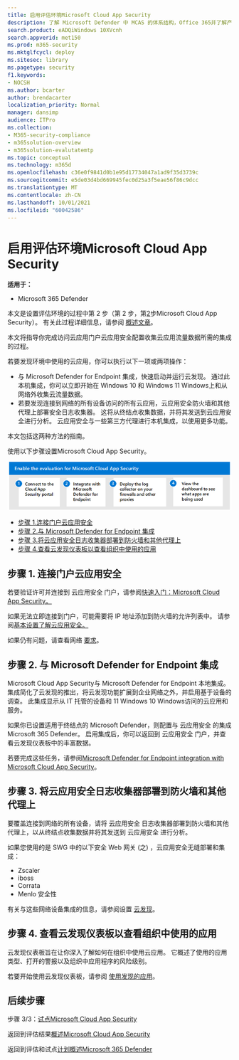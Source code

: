 ```yaml
---
title: 启用评估环境Microsoft Cloud App Security
description: 了解 Microsoft Defender 中 MCAS 的体系结构，Office 365并了解产品之间的Microsoft 365 Defender交互。
search.product: eADQiWindows 10XVcnh
search.appverid: met150
ms.prod: m365-security
ms.mktglfcycl: deploy
ms.sitesec: library
ms.pagetype: security
f1.keywords:
- NOCSH
ms.author: bcarter
author: brendacarter
localization_priority: Normal
manager: dansimp
audience: ITPro
ms.collection:
- M365-security-compliance
- m365solution-overview
- m365solution-evalutatemtp
ms.topic: conceptual
ms.technology: m365d
ms.openlocfilehash: c36e0f9841d0b1e95d17734047a1ad9f35d3739c
ms.sourcegitcommit: e5de03d4bd669945fec0d25a3f5eae56f86c9dcc
ms.translationtype: MT
ms.contentlocale: zh-CN
ms.lasthandoff: 10/01/2021
ms.locfileid: "60042586"
---
```

# <a name="enable-the-evaluation-environment-for-microsoft-cloud-app-security"></a>启用评估环境Microsoft Cloud App Security


**适用于：**

- Microsoft 365 Defender

本文是设置评估环境的过程中第 2 步（第 2 步，第[2](eval-defender-mcas-overview.md)步Microsoft Cloud App Security）。 有关此过程详细信息，请参阅 [概述文章](eval-defender-mcas-overview.md)。

本文将指导你完成访问云应用门户云应用安全配置收集云应用流量数据所需的集成的过程。

若要发现环境中使用的云应用，你可以执行以下一项或两项操作：

- 与 Microsoft Defender for Endpoint 集成，快速启动并运行云发现。 通过此本机集成，你可以立即开始在 Windows 10 和 Windows 11 Windows上和从网络外收集云流量数据。
- 若要发现连接到网络的所有设备访问的所有云应用，云应用安全防火墙和其他代理上部署安全日志收集器。 这将从终结点收集数据，并将其发送到云应用安全进行分析。 云应用安全与一些第三方代理进行本机集成，以使用更多功能。

本文包括这两种方法的指南。

使用以下步骤设置Microsoft Cloud App Security。

![在 Microsoft Defender 评估Microsoft Cloud App Security Microsoft 支持的步骤。](../../media/defender/m365-defender-mcas-eval-enable-steps.png)

- [步骤 1.连接门户云应用安全](#step-1-connect-to-the-cloud-app-security-portal)
- [步骤 2.与 Microsoft Defender for Endpoint 集成](#step-2-integrate-with-microsoft-defender-for-endpoint)
- [步骤 3.将云应用安全日志收集器部署到防火墙和其他代理上](#step-3-deploy-the-cloud-app-security-log-collector-on-your-firewalls-and-other-proxies)
- [步骤 4.查看云发现仪表板以查看组织中使用的应用](#step-4-view-the-cloud-discovery-dashboard-to-see-what-apps-are-being-used-in-your-organization)

## <a name="step-1-connect-to-the-cloud-app-security-portal"></a>步骤 1. 连接门户云应用安全

若要验证许可并连接到 云应用安全 门户，请参阅[快速入门：Microsoft Cloud App Security。](/cloud-app-security/getting-started-with-cloud-app-security) 

如果无法立即连接到门户，可能需要将 IP 地址添加到防火墙的允许列表中。 请参阅[基本设置了解云应用安全。](/cloud-app-security/general-setup)

如果仍有问题，请查看网络 [要求](/cloud-app-security/network-requirements)。

## <a name="step-2-integrate-with-microsoft-defender-for-endpoint"></a>步骤 2. 与 Microsoft Defender for Endpoint 集成

Microsoft Cloud App Security与 Microsoft Defender for Endpoint 本地集成。 集成简化了云发现的推出，将云发现功能扩展到企业网络之外，并启用基于设备的调查。 此集成显示从 IT 托管的设备和 11 Windows 10 Windows访问的云应用和服务。 

如果你已设置适用于终结点的 Microsoft Defender，则配置与 云应用安全 的集成Microsoft 365 Defender。 启用集成后，你可以返回到 云应用安全 门户，并查看云发现仪表板中的丰富数据。

若要完成这些任务，请参阅[Microsoft Defender for Endpoint integration with Microsoft Cloud App Security](/cloud-app-security/mde-integration)。 

## <a name="step-3-deploy-the-cloud-app-security-log-collector-on-your-firewalls-and-other-proxies"></a>步骤 3. 将云应用安全日志收集器部署到防火墙和其他代理上

要覆盖连接到网络的所有设备，请将 云应用安全 日志收集器部署到防火墙和其他代理上，以从终结点收集数据并将其发送到 云应用安全 进行分析。 

如果您使用的是 SWG 中的以下安全 Web 网关 (之) ，云应用安全无缝部署和集成：
- Zscaler
- iboss
- Corrata
- Menlo 安全性

有关与这些网络设备集成的信息，请参阅设置 [云发现](/cloud-app-security/set-up-cloud-discovery)。 
## <a name="step-4-view-the-cloud-discovery-dashboard-to-see-what-apps-are-being-used-in-your-organization"></a>步骤 4. 查看云发现仪表板以查看组织中使用的应用

云发现仪表板旨在让你深入了解如何在组织中使用云应用。 它概述了使用的应用类型、打开的警报以及组织中应用程序的风险级别。 

若要开始使用云发现仪表板，请参阅 [使用发现的应用](/cloud-app-security/discovered-apps)。

## <a name="next-steps"></a>后续步骤

步骤 3/3：[试点Microsoft Cloud App Security](eval-defender-mcas-pilot.md)

返回到评估结果[概述Microsoft Cloud App Security](eval-defender-mcas-overview.md)

返回到评估和试点[计划概述Microsoft 365 Defender](eval-overview.md)